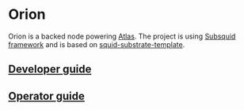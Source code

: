 # Orion

Orion is a backed node powering [Atlas](https://github.com/Joystream/atlas).
The project is using [Subsquid framework](https://docs.subsquid.io/) and is based on [squid-substrate-template](https://github.com/subsquid/squid-substrate-template).

## [Developer guide](docs/developer-guide/index.md)
## [Operator guide](docs/operator-guide.md)